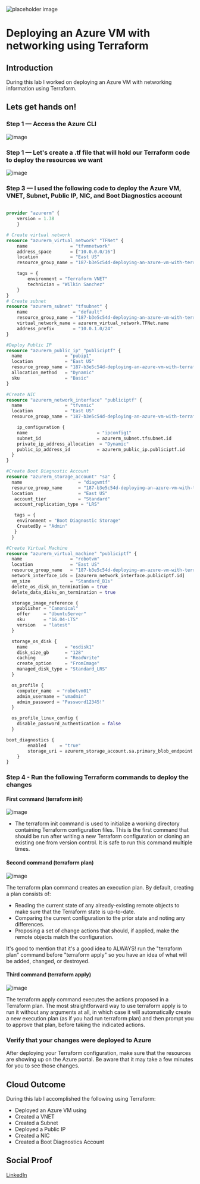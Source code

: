 ![placeholder image](https://i0.wp.com/build5nines.com/wp-content/uploads/2020/04/Terraform_on_Azure_Featured_Image_1.jpg?fit=1200%2C675&ssl=1)

# Deploying an Azure VM with networking using Terraform

## Introduction

During this lab I worked on deploying an Azure VM with networking information using Terraform.

## Lets get hands on!

### Step 1 — Access the Azure CLI

![image](https://user-images.githubusercontent.com/40305588/126103038-b569caac-4849-4d20-9093-414c4f700a33.png)

### Step 1 — Let's create a .tf file that will hold our Terraform code to deploy the resources we want

![image](https://user-images.githubusercontent.com/40305588/126418889-f9c4fa5b-3075-4219-8308-124ea13102e6.png)

### Step 3 — I used the following code to deploy the Azure VM, VNET, Subnet, Public IP, NIC, and Boot Diagnostics account

```tf

provider "azurerm" {
    version = 1.38
    }

# Create virtual network
resource "azurerm_virtual_network" "TFNet" {
    name                = "tfvmnetwork"
    address_space       = ["10.0.0.0/16"]
    location            = "East US"
    resource_group_name = "187-b3e5c54d-deploying-an-azure-vm-with-terraform"

    tags = {
        environment = "Terraform VNET"
        technician = "Wilkin Sanchez"
    }
}
# Create subnet
resource "azurerm_subnet" "tfsubnet" {
    name                 = "default"
    resource_group_name = "187-b3e5c54d-deploying-an-azure-vm-with-terraform"
    virtual_network_name = azurerm_virtual_network.TFNet.name
    address_prefix       = "10.0.1.0/24"
}

#Deploy Public IP
resource "azurerm_public_ip" "publiciptf" {
  name                = "pubip1"
  location            = "East US"
  resource_group_name = "187-b3e5c54d-deploying-an-azure-vm-with-terraform"
  allocation_method   = "Dynamic"
  sku                 = "Basic"
}

#Create NIC
resource "azurerm_network_interface" "publiciptf" {
  name                = "tfvmnic"
  location            = "East US"
  resource_group_name = "187-b3e5c54d-deploying-an-azure-vm-with-terraform"

    ip_configuration {
    name                          = "ipconfig1"
    subnet_id                     = azurerm_subnet.tfsubnet.id
    private_ip_address_allocation  = "Dynamic"
    public_ip_address_id          = azurerm_public_ip.publiciptf.id
  }
}

#Create Boot Diagnostic Account
resource "azurerm_storage_account" "sa" {
  name                     = "diagvmtf"
  resource_group_name      = "187-b3e5c54d-deploying-an-azure-vm-with-terraform"
  location                 = "East US"
   account_tier            = "Standard"
   account_replication_type = "LRS"

   tags = {
    environment = "Boot Diagnostic Storage"
    CreatedBy = "Admin"
   }
  }

#Create Virtual Machine
resource "azurerm_virtual_machine" "publiciptf" {
  name                  = "robotvm"
  location              = "East US"
  resource_group_name   = "187-b3e5c54d-deploying-an-azure-vm-with-terraform"
  network_interface_ids = [azurerm_network_interface.publiciptf.id]
  vm_size               = "Standard_B1s"
  delete_os_disk_on_termination = true
  delete_data_disks_on_termination = true

  storage_image_reference {
    publisher = "Canonical"
    offer     = "UbuntuServer"
    sku       = "16.04-LTS"
    version   = "latest"
  }

  storage_os_disk {
    name              = "osdisk1"
    disk_size_gb      = "128"
    caching           = "ReadWrite"
    create_option     = "FromImage"
    managed_disk_type = "Standard_LRS"
  }

  os_profile {
    computer_name  = "robotvm01"
    admin_username = "vmadmin"
    admin_password = "Password12345!"
  }

  os_profile_linux_config {
    disable_password_authentication = false
  }

boot_diagnostics {
        enabled     = "true"
        storage_uri = azurerm_storage_account.sa.primary_blob_endpoint
    }
}
```

### Step 4 - Run the following Terraform commands to deploy the changes

#### First command (terraform init)
![image](https://user-images.githubusercontent.com/40305588/126103633-e9a77097-6a46-4a86-8e57-80f102a9409e.png)

- The terraform init command is used to initialize a working directory containing Terraform configuration files. This is the first command that should be run after writing a new Terraform configuration or cloning an existing one from version control. It is safe to run this command multiple times.

#### Second command (terraform plan)
![image](https://user-images.githubusercontent.com/40305588/126103829-f059656c-126f-4f72-98ba-5a7ba9f1aa5a.png)

The terraform plan command creates an execution plan. By default, creating a plan consists of:
* Reading the current state of any already-existing remote objects to make sure that the Terraform state is up-to-date.
* Comparing the current configuration to the prior state and noting any differences.
* Proposing a set of change actions that should, if applied, make the remote objects match the configuration.

It's good to mention that it's a good idea to ALWAYS! run the "terraform plan" command before "terraform apply" so you have an idea of what will be added, changed, or destroyed.

#### Third command (terraform apply)
![image](https://user-images.githubusercontent.com/40305588/126103946-f63130c1-6465-4625-9be2-53dbe1027d53.png)

The terraform apply command executes the actions proposed in a Terraform plan. The most straightforward way to use terraform apply is to run it without any arguments at all, in which case it will automatically create a new execution plan (as if you had run terraform plan) and then prompt you to approve that plan, before taking the indicated actions.

### Verify that your changes were deployed to Azure

After deploying your Terraform configuration, make sure that the resources are showing up on the Azure portal. Be aware that it may take a few minutes for you to see those changes.

## Cloud Outcome

During this lab I accomplished the following using Terraform:

* Deployed an Azure VM using
* Created a VNET
* Created a Subnet
* Deployed a Public IP
* Created a NIC
* Created a Boot Diagnostics Account

## Social Proof

[LinkedIn](https://www.linkedin.com/posts/wilkinsanchez_github-wilkinsanchez100daysofcloud-wilkins-activity-6828516103581433856-pSOt)

